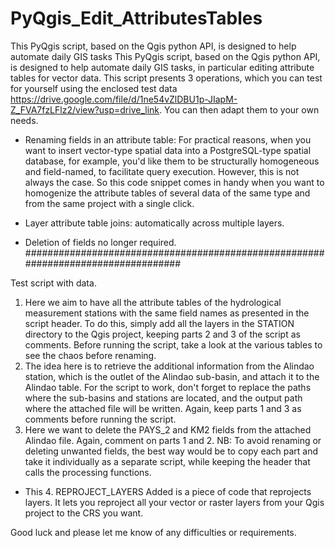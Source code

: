# PyQgis_Edit_AttributesTables
This PyQgis script, based on the Qgis python API, is designed to help automate daily GIS tasks
This PyQgis script, based on the Qgis python API, is designed to help automate daily GIS tasks, in particular editing attribute tables for vector data. This script presents 3 operations, which you can test for yourself using the enclosed test data https://drive.google.com/file/d/1ne54vZlDBU1p-JIapM-Z_FVA7fzLFlz2/view?usp=drive_link. You can then adapt them to your own needs.
- Renaming fields in an attribute table: For practical reasons, when you want to insert vector-type spatial data into a PostgreSQL-type spatial database, for example, you'd like them to be structurally homogeneous and field-named, to facilitate query execution. However, this is not always the case. So this code snippet comes in handy when you want to homogenize the attribute tables of several data of the same type and from the same project with a single click.

- Layer attribute table joins: automatically across multiple layers.

- Deletion of fields no longer required.
##################################################################################

Test script with data.
1.	Here we aim to have all the attribute tables of the hydrological measurement stations with the same field names as presented in the script header. To do this, simply add all the layers in the STATION directory to the Qgis project, keeping parts 2 and 3 of the script as comments. Before running the script, take a look at the various tables to see the chaos before renaming.
2.	The idea here is to retrieve the additional information from the Alindao station, which is the outlet of the Alindao sub-basin, and attach it to the Alindao table.
For the script to work, don't forget to replace the paths where the sub-basins and stations are located, and the output path where the attached file will be written. Again, keep parts 1 and 3 as comments before running the script.
3.	Here we want to delete the PAYS_2 and KM2 fields from the attached Alindao file. Again, comment on parts 1 and 2.
NB: To avoid renaming or deleting unwanted fields, the best way would be to copy each part and take it individually as a separate script, while keeping the header that calls the processing functions.

- This  4. REPROJECT_LAYERS Added is a piece of code that reprojects layers.
It lets you reproject all your vector or raster layers from your Qgis project to the CRS you want.

Good luck and please let me know of any difficulties or requirements.
